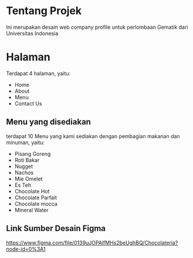# Tentang Projek
Ini merupakan desain web company profile untuk perlombaan Gematik dari Universitas Indonesia

# Halaman

Terdapat 4 halaman, yaitu:
- Home
- About
- Menu
- Contact Us

## Menu yang disediakan

terdapat 10 Menu yang kami sediakan dengan pembagian makanan dan minuman, yaitu:
- Pisang Goreng
- Roti Bakar
- Nugget
- Nachos
- Mie Omelet
- Es Teh
- Chocolate Hot
- Chocolate Parfait
- Chocolate mocca
- Mineral Water

## Link Sumber Desain Figma
https://www.figma.com/file/0139uJOPAlfMHs2beUghBQ/Chocolateria?node-id=0%3A1
